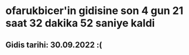 # ofarukbicer'in gidisine son 4 gun 21 saat 32 dakika 52 saniye kaldi

## Gidis tarihi: 30.09.2022 :(